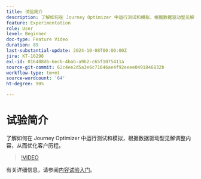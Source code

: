 ```yaml
---
title: 试验简介
description: 了解如何在 Journey Optimizer 中运行测试和模拟，根据数据驱动型见解调整内容，从而优化客户历程。
feature: Experimentation
role: User
level: Beginner
doc-type: Feature Video
duration: 89
last-substantial-update: 2024-10-08T00:00:00Z
jira: KT-16298
exl-id: 016488db-6ecb-4bab-a9b2-c65f1075411a
source-git-commit: 62c4ee2d5a3e6c71646ae4f92eeee0491846832b
workflow-type: tm+mt
source-wordcount: '64'
ht-degree: 90%

---
```


# 试验简介

了解如何在 Journey Optimizer 中运行测试和模拟，根据数据驱动型见解调整内容，从而优化客户历程。

>[!VIDEO](https://video.tv.adobe.com/v/3434963/?learn=on)

有关详细信息，请参阅[内容试验入门](https://experienceleague.adobe.com/zh-hans/docs/journey-optimizer/using/content-management/content-experiment/get-started-experiment)。
